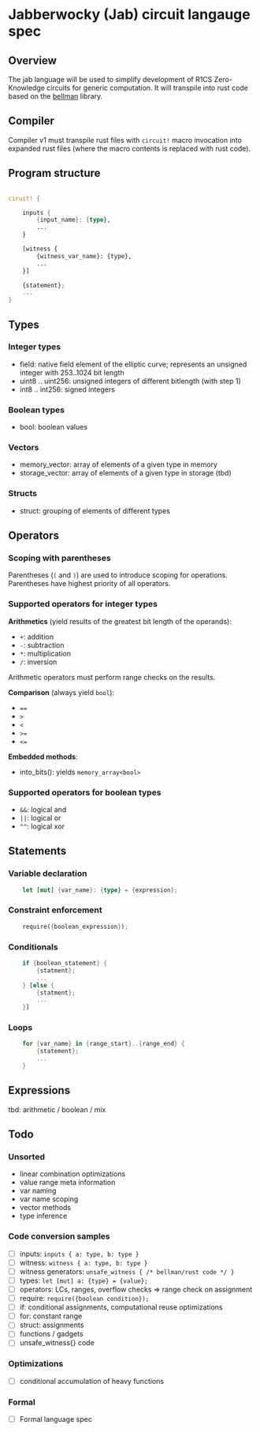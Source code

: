 # Jabberwocky (Jab) circuit langauge spec

## Overview

The jab language will be used to simplify development of R1CS Zero-Knowledge circuits for generic computation. It will transpile into rust code based on the [bellman](https://github.com/matter-labs/bellman) library.

## Compiler

Compiler v1 must transpile rust files with `circuit!` macro invocation into expanded rust files (where the macro contents is replaced with rust code).

## Program structure

```rust

ciruit! {

    inputs {
        {input_name}: {type},
        ...
    }

    [witness {
        {witness_var_name}: {type},
        ...
    }]

    {statement};
    ...
}

```

## Types

### Integer types

- field: native field element of the elliptic curve; represents an unsigned integer with 253..1024 bit length
- uint8 .. uint256: unsigned integers of different bitlength (with step 1)
- int8 .. int256: signed integers

### Boolean types

- bool: boolean values

### Vectors

- memory_vector<T>: array of elements of a given type in memory
- storage_vector<T>: array of elements of a given type in storage (tbd)

### Structs

- struct: grouping of elements of different types

## Operators

### Scoping with parentheses

Parentheses (`(` and `)`) are used to introduce scoping for operations. Parentheses have highest priority of all operators.

### Supported operators for integer types

**Arithmetics** (yield results of the greatest bit length of the operands):

- `+`: addition
- `-`: subtraction
- `*`: multiplication
- `/`: inversion

Arithmetic operators must perform range checks on the results.

**Comparison** (always yield `bool`):

- `==`
- `>`
- `<`
- `>=`
- `<=`

**Embedded methods**:

- into_bits(): yields `memory_array<bool>`

### Supported operators for boolean types

- `&&`: logical and
- `||`: logical or
- `^^`: logical xor

## Statements

### Variable declaration

```rust
    let [mut] {var_name}: {type} = {expression};
```

### Constraint enforcement

```rust
    require({boolean_expression});
```

### Conditionals

```rust
    if {boolean_statement} {
        {statment};
        ...
    } [else {
        {statment};
        ...
    }]
```

### Loops

```rust
    for {var_name} in {range_start}..{range_end} {
        {statement};
        ...
    }
```

## Expressions

tbd: arithmetic / boolean / mix

## Todo

### Unsorted

- linear combination optimizations
- value range meta information
- var naming
- var name scoping
- vector methods
- type inference

### Code conversion samples

- [ ] inputs: `inputs { a: type, b: type }`
- [ ] witness: `witness { a: type, b: type }`
- [ ] witness generators: `unsafe_witness { /* bellman/rust code */ }`
- [ ] types: `let [mut] a: {type} = {value};`
- [ ] operators: LCs, ranges, overflow checks => range check on assignment
- [ ] require: `require({boolean condition});`
- [ ] if: conditional assignments, computational reuse optimizations
- [ ] for: constant range
- [ ] struct: assignments
- [ ] functions / gadgets
- [ ] unsafe_witness{} code

### Optimizations

- [ ] conditional accumulation of heavy functions

### Formal

- [ ] Formal language spec
